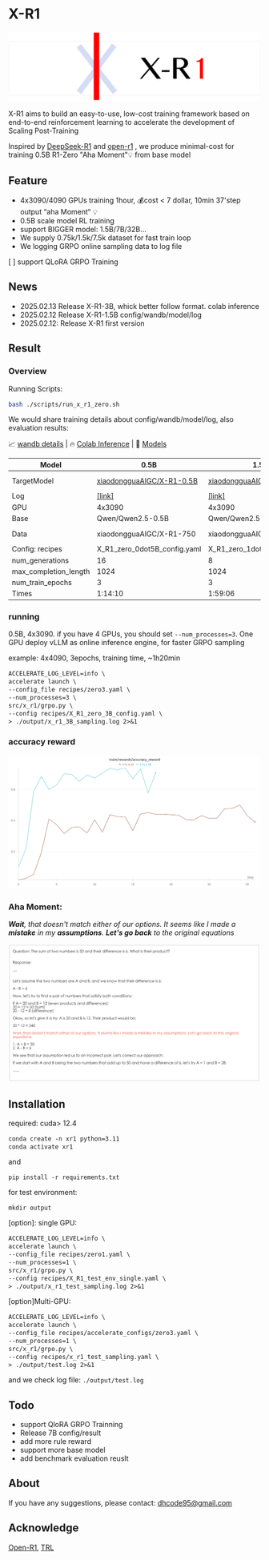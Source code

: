# X-R1

![x-r1-logo](./README.assets/X-R1-log.png)


X-R1 aims to build an easy-to-use, low-cost training framework based on end-to-end reinforcement learning to accelerate the development of Scaling Post-Training

Inspired by [DeepSeek-R1](https://github.com/deepseek-ai/DeepSeek-R1) and [open-r1](https://github.com/huggingface/open-r1) , we produce minimal-cost for training 0.5B R1-Zero "Aha Moment"💡 from base model


## Feature

- 4x3090/4090 GPUs training 1hour, 💰cost < 7 dollar, 10min 37'step output “aha Moment“ 💡
- 0.5B scale model RL training
- support BIGGER model: 1.5B/7B/32B...
- We supply 0.75k/1.5k/7.5k dataset for fast train loop
- We logging GRPO online sampling data to log file

[ ] support QLoRA GRPO Training

## News

- 2025.02.13 Release X-R1-3B, whick better follow format. colab inference
- 2025.02.12 Release X-R1-1.5B config/wandb/model/log
- 2025.02.12: Release X-R1 first version

## Result

### Overview

Running Scripts:

```bash
bash ./scripts/run_x_r1_zero.sh
```

We would share training details about  config/wandb/model/log, also evaluation results: 

📈 [wandb details](https://api.wandb.ai/links/xiaodonggua/eb471rlw) | 🔥 [Colab Inference](https://colab.research.google.com/drive/1TxjJ-M9J2lLW3zcKr7oeER3snXe0oWo4#scrollTo=VnkmSMGwZOhI) | 🤗 [Models](https://huggingface.co/xiaodongguaAIGC)

| Model                 | 0.5B                                                         | 1.5B                                                         | 3B                                                           | 7B   |
| --------------------- | ------------------------------------------------------------ | ------------------------------------------------------------ | ------------------------------------------------------------ | ---- |
| TargetModel           | [xiaodongguaAIGC/X-R1-0.5B](https://huggingface.co/xiaodongguaAIGC/X-R1-0.5B) | [xiaodongguaAIGC/X-R1-1.5B](https://huggingface.co/xiaodongguaAIGC/X-R1-1.5B) | [xiaodongguaAIGC/X-R1-3B](https://huggingface.co/xiaodongguaAIGC/X-R1-3B) |      |
| Log                   | [[link]](https://drive.google.com/file/d/1m-w0B2L9o-bwGDgaOtWFLR0C0MAEBTFQ/view?usp=sharing) | [[link]](https://drive.google.com/file/d/11tBShY206Pu_SxWE0M-mG2_Cdf9mFNig/view?usp=sharing) | [[link]](https://drive.google.com/file/d/1t4WzsK0aMrULYKjKsKH29LsWQMeTDjTb/view?usp=sharing) |      |
| GPU                   | 4x3090                                                       | 4x3090                                                       | 4x3090                                                       |      |
| Base                  | Qwen/Qwen2.5-0.5B                                            | Qwen/Qwen2.5-1.5B                                            | Qwen/Qwen2.5-3B                                              |      |
| Data                  | xiaodongguaAIGC/X-R1-750                                     | xiaodongguaAIGC/X-R1-750                                     | xiaodongguaAIGC/X-R1-750                                     |      |
| Config: recipes       | X_R1_zero_0dot5B_config.yaml                                 | X_R1_zero_1dot5B_config.yaml                                 | X_R1_zero_3B_config.yaml                                     |      |
| num_generations       | 16                                                           | 8                                                            | 4                                                            |      |
| max_completion_length | 1024                                                         | 1024                                                         | 1024                                                         |      |
| num_train_epochs      | 3                                                            | 3                                                            | 3                                                            |      |
| Times                 | 1:14:10                                                      | 1:59:06                                                      | 2:23:06                                                      |      |


### running

0.5B, 4x3090.  if you have 4 GPUs, you should set `--num_processes=3`.  One GPU deploy vLLM as online inference engine, for faster GRPO sampling

example: 4x4090, 3epochs, training time, ~1h20min

```shell
ACCELERATE_LOG_LEVEL=info \
accelerate launch \
--config_file recipes/zero3.yaml \
--num_processes=3 \
src/x_r1/grpo.py \
--config recipes/X_R1_zero_3B_config.yaml \
> ./output/x_r1_3B_sampling.log 2>&1
```

### accuracy reward

![acc](./README.assets/X-R1-0.5B-acc-result.png)

### Aha Moment:


***Wait**, that doesn't match either of our options. It seems like I made a **mistake** in my **assumptions**. **Let's go back** to the original equations*

![aha_moment](./README.assets/aha_moment_0.5B.png)

## Installation

required: cuda> 12.4

```
conda create -n xr1 python=3.11
conda activate xr1
```

and

```
pip install -r requirements.txt
```

for test environment:

```
mkdir output
```

\[option\]: single GPU:

```shell
ACCELERATE_LOG_LEVEL=info \
accelerate launch \
--config_file recipes/zero1.yaml \
--num_processes=1 \
src/x_r1/grpo.py \
--config recipes/X_R1_test_env_single.yaml \
> ./output/x_r1_test_sampling.log 2>&1
```

\[option\]Multi-GPU:

```shell
ACCELERATE_LOG_LEVEL=info \
accelerate launch \
--config_file recipes/accelerate_configs/zero3.yaml \
--num_processes=1 \
src/x_r1/grpo.py \
--config recipes/x_r1_test_sampling.yaml \
> ./output/test.log 2>&1
```

and we check log file: `./output/test.log`

## Todo

- support QloRA GRPO Trainning
- Release 7B config/result
- add more rule reward
- support more base model
- add benchmark evaluation reuslt

## About

If you have any suggestions, please contact: dhcode95@gmail.com

## Acknowledge

[Open-R1](https://github.com/huggingface/open-r1), [TRL](https://github.com/huggingface/trl)
